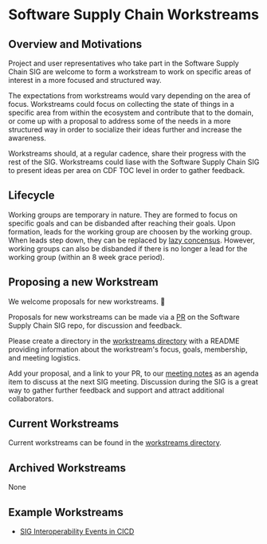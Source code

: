 # Software Supply Chain Workstreams

## Overview and Motivations

Project and user representatives who take part in the Software Supply Chain SIG are welcome to form a workstream to work on specific areas of interest in a more focused and structured way.

The expectations from workstreams would vary depending on the area of focus. Workstreams could focus on collecting the state of things in a specific area from within the ecosystem and contribute that to the domain, or come up with a proposal to address some of the needs in a more structured way in order to socialize their ideas further and increase the awareness.

Workstreams should, at a regular cadence, share their progress with the rest of the SIG. Workstreams could liase with the Software Supply Chain SIG to present ideas per area on CDF TOC level in order to gather feedback.

## Lifecycle

Working groups are temporary in nature. They are formed to focus on specific goals and can be disbanded after reaching their goals. Upon formation, leads for the working group are choosen by the working group. When leads step down, they can be replaced by [lazy concensus](https://wiki.openoffice.org/wiki/Documentation/FAQ/ProjectLevel/CommunityQuestions/What_is_%22Lazy_Consensus%22%3F). However, working groups can also be disbanded if there is no longer a lead for the working group (within an 8 week grace period).

## Proposing a new Workstream

We welcome proposals for new workstreams. 🎉

Proposals for new workstreams can be made via a [PR](https://github.com/cdfoundation/sig-software-supply-chain/pulls) on the Software Supply Chain SIG repo, for discussion and feedback.

Please create a directory in the [workstreams directory](../workstreams/) with a README providing information about the workstream's focus, goals, membership, and meeting logistics.

Add your proposal, and a link to your PR, to our [meeting notes](https://hackmd.io/MX4W9EE0RBeO3xfJ9wDi_Q) as an agenda item to discuss at the next SIG meeting. Discussion during the SIG is a great way to gather further feedback and support and attract additional collaborators.

## Current Workstreams

Current workstreams can be found in the [workstreams directory](../workstreams/).

## Archived Workstreams

None

## Example Workstreams

* [SIG Interoperability Events in CICD](https://github.com/cdfoundation/sig-interoperability/tree/main/workstreams/archived/events_in_cicd)
